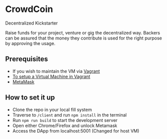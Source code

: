 # CrowdCoin
Decentralized Kickstarter

Raise funds for your project, venture or gig the decentralized way.
Backers can be assured that the money they contribute is used for the right purpose by approving the usage.

## Prerequisites

* If you wish to maintain the VM via [Vagrant](https://www.vagrantup.com/downloads.html)
* [To setup a Virtual Machine in Vagrant](https://gist.github.com/sushantkumr/3fe3cb3507a3d25eeed237065f5ef46e)
* [MetaMask](https://metamask.io/)

## How to set it up
* Clone the repo in your local fill system
* Traverse to `/client` and run `npm install` in the terminal
* Run `npm run build` to start the development server
* Open either Chrome/Firefox and unlock Metamask
* Access the DApp from localhost:5001 (Changed for host VM)
